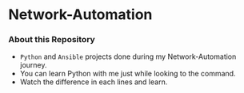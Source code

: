 # Network-Automation
### About this Repository
- `Python` and `Ansible` projects done during my Network-Automation journey.
- You can learn Python with me just while looking to the command.
- Watch the difference in each lines and learn.
